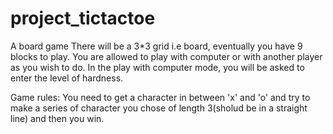 # project_tictactoe
A board game
There will be a 3*3 grid i.e board, eventually you have 9 blocks to play.
You are allowed to play with computer or with another player as you wish to do.
In the play with computer mode, you will be asked to enter the level of hardness.

Game rules:
You need to get a character in between 'x' and 'o' and try to make a series of character you chose of length 3(sholud be in a straight line) and then you win.
